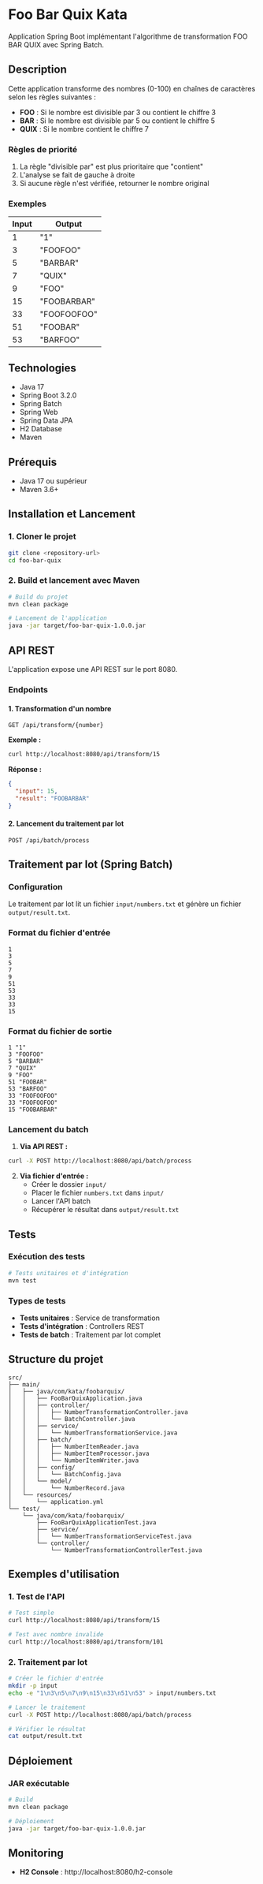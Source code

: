# Foo Bar Quix Kata

Application Spring Boot implémentant l'algorithme de transformation FOO BAR QUIX avec Spring Batch.

## Description

Cette application transforme des nombres (0-100) en chaînes de caractères selon les règles suivantes :

- **FOO** : Si le nombre est divisible par 3 ou contient le chiffre 3
- **BAR** : Si le nombre est divisible par 5 ou contient le chiffre 5  
- **QUIX** : Si le nombre contient le chiffre 7

### Règles de priorité

1. La règle "divisible par" est plus prioritaire que "contient"
2. L'analyse se fait de gauche à droite
3. Si aucune règle n'est vérifiée, retourner le nombre original

### Exemples

| Input | Output |
|-------|--------|
| 1     | "1"    |
| 3     | "FOOFOO" |
| 5     | "BARBAR" |
| 7     | "QUIX" |
| 9     | "FOO" |
| 15    | "FOOBARBAR" |
| 33    | "FOOFOOFOO" |
| 51    | "FOOBAR" |
| 53    | "BARFOO" |

## Technologies

- Java 17
- Spring Boot 3.2.0
- Spring Batch
- Spring Web
- Spring Data JPA
- H2 Database
- Maven

## Prérequis

- Java 17 ou supérieur
- Maven 3.6+

## Installation et Lancement

### 1. Cloner le projet

```bash
git clone <repository-url>
cd foo-bar-quix
```

### 2. Build et lancement avec Maven

```bash
# Build du projet
mvn clean package

# Lancement de l'application
java -jar target/foo-bar-quix-1.0.0.jar
```

## API REST

L'application expose une API REST sur le port 8080.

### Endpoints

#### 1. Transformation d'un nombre

```http
GET /api/transform/{number}
```

**Exemple :**
```bash
curl http://localhost:8080/api/transform/15
```

**Réponse :**
```json
{
  "input": 15,
  "result": "FOOBARBAR"
}
```

#### 2. Lancement du traitement par lot

```http
POST /api/batch/process
```

## Traitement par lot (Spring Batch)

### Configuration

Le traitement par lot lit un fichier `input/numbers.txt` et génère un fichier `output/result.txt`.

### Format du fichier d'entrée

```
1
3
5
7
9
51
53
33
33
15
```

### Format du fichier de sortie

```
1 "1"
3 "FOOFOO"
5 "BARBAR"
7 "QUIX"
9 "FOO"
51 "FOOBAR"
53 "BARFOO"
33 "FOOFOOFOO"
33 "FOOFOOFOO"
15 "FOOBARBAR"
```

### Lancement du batch

1. **Via API REST :**
```bash
curl -X POST http://localhost:8080/api/batch/process
```

2. **Via fichier d'entrée :**
   - Créer le dossier `input/`
   - Placer le fichier `numbers.txt` dans `input/`
   - Lancer l'API batch
   - Récupérer le résultat dans `output/result.txt`

## Tests

### Exécution des tests

```bash
# Tests unitaires et d'intégration
mvn test
```

### Types de tests

- **Tests unitaires** : Service de transformation
- **Tests d'intégration** : Controllers REST
- **Tests de batch** : Traitement par lot complet

## Structure du projet

```
src/
├── main/
│   ├── java/com/kata/foobarquix/
│   │   ├── FooBarQuixApplication.java
│   │   ├── controller/
│   │   │   ├── NumberTransformationController.java
│   │   │   └── BatchController.java
│   │   ├── service/
│   │   │   └── NumberTransformationService.java
│   │   ├── batch/
│   │   │   ├── NumberItemReader.java
│   │   │   ├── NumberItemProcessor.java
│   │   │   └── NumberItemWriter.java
│   │   ├── config/
│   │   │   └── BatchConfig.java
│   │   └── model/
│   │       └── NumberRecord.java
│   └── resources/
│       └── application.yml
└── test/
    └── java/com/kata/foobarquix/
        ├── FooBarQuixApplicationTest.java
        ├── service/
        │   └── NumberTransformationServiceTest.java
        └── controller/
            └── NumberTransformationControllerTest.java
```

## Exemples d'utilisation

### 1. Test de l'API

```bash
# Test simple
curl http://localhost:8080/api/transform/15

# Test avec nombre invalide
curl http://localhost:8080/api/transform/101
```

### 2. Traitement par lot

```bash
# Créer le fichier d'entrée
mkdir -p input
echo -e "1\n3\n5\n7\n9\n15\n33\n51\n53" > input/numbers.txt

# Lancer le traitement
curl -X POST http://localhost:8080/api/batch/process

# Vérifier le résultat
cat output/result.txt
```

## Déploiement

### JAR exécutable

```bash
# Build
mvn clean package

# Déploiement
java -jar target/foo-bar-quix-1.0.0.jar
```

## Monitoring

- **H2 Console** : http://localhost:8080/h2-console